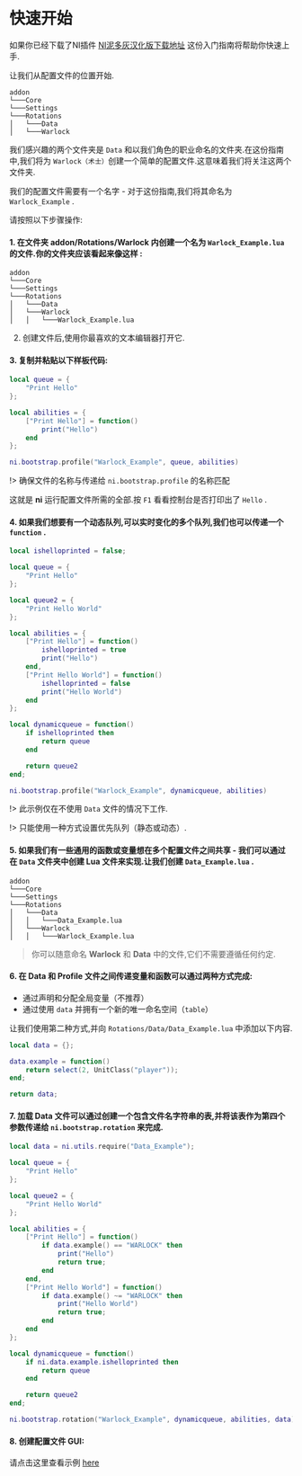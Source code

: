 # 快速开始

如果你已经下载了NI插件 [NI泥多灰汉化版下载地址](https://gitee.com/smallzyc/ni/raw/main/exe/NI.v0.0.62.zip) 这份入门指南将帮助你快速上手.

让我们从配置文件的位置开始.

```
addon
└───Core
└───Settings
└───Rotations
│	└───Data
│	└───Warlock
```

我们感兴趣的两个文件夹是 `Data` 和以我们角色的职业命名的文件夹.在这份指南中,我们将为 `Warlock（术士）`创建一个简单的配置文件.这意味着我们将关注这两个文件夹.

我们的配置文件需要有一个名字 - 对于这份指南,我们将其命名为 `Warlock_Example` .

请按照以下步骤操作:

#### 1. 在文件夹 addon/Rotations/Warlock 内创建一个名为 `Warlock_Example.lua` 的文件.你的文件夹应该看起来像这样 :

```
addon
└───Core
└───Settings
└───Rotations
│	└───Data
│	└───Warlock
│	│	└───Warlock_Example.lua
```

2. 创建文件后,使用你最喜欢的文本编辑器打开它. 

#### 3. 复制并粘贴以下样板代码:

```lua
local queue = {
	"Print Hello"
};

local abilities = {
	["Print Hello"] = function()
		print("Hello")
	end
};

ni.bootstrap.profile("Warlock_Example", queue, abilities)
```

!> 确保文件的名称与传递给 `ni.bootstrap.profile` 的名称匹配

这就是 **ni** 运行配置文件所需的全部.按 `F1` 看看控制台是否打印出了 `Hello` .

#### 4. 如果我们想要有一个动态队列,可以实时变化的多个队列,我们也可以传递一个 `function` .

```lua
local ishelloprinted = false;

local queue = {
	"Print Hello"
};

local queue2 = {
	"Print Hello World"
};

local abilities = {
	["Print Hello"] = function()
		ishelloprinted = true
		print("Hello")
	end,
	["Print Hello World"] = function()
		ishelloprinted = false
		print("Hello World")
	end
};

local dynamicqueue = function()
	if ishelloprinted then
		return queue
	end

	return queue2
end;

ni.bootstrap.profile("Warlock_Example", dynamicqueue, abilities)
```
!> 此示例仅在不使用 `Data` 文件的情况下工作.

!> 只能使用一种方式设置优先队列（静态或动态）.

#### 5. 如果我们有一些通用的函数或变量想在多个配置文件之间共享 - 我们可以通过在 `Data` 文件夹中创建 Lua 文件来实现.让我们创建 `Data_Example.lua` .

```
addon
└───Core
└───Settings
└───Rotations
│	└───Data
│	│	└───Data_Example.lua
│	└───Warlock
│	│	└───Warlock_Example.lua
```

> 你可以随意命名 **Warlock** 和 **Data** 中的文件,它们不需要遵循任何约定.

#### 6. 在 Data 和 Profile 文件之间传递变量和函数可以通过两种方式完成:

- 通过声明和分配全局变量（不推荐）
- 通过使用 `data` 并拥有一个新的唯一命名空间（`table`）

让我们使用第二种方式,并向 `Rotations/Data/Data_Example.lua` 中添加以下内容.

```lua
local data = {};

data.example = function()
	return select(2, UnitClass("player"));
end;

return data;
```

#### 7. 加载 Data 文件可以通过创建一个包含文件名字符串的表,并将该表作为第四个参数传递给 `ni.bootstrap.rotation` 来完成.

```lua
local data = ni.utils.require("Data_Example");

local queue = {
	"Print Hello"
};

local queue2 = {
	"Print Hello World"
};

local abilities = {
	["Print Hello"] = function()
		if data.example() == "WARLOCK" then
			print("Hello")
			return true;
		end
	end,
	["Print Hello World"] = function()
		if data.example() ~= "WARLOCK" then
			print("Hello World")
			return true;
		end
	end
};

local dynamicqueue = function()
	if ni.data.example.ishelloprinted then
		return queue
	end

	return queue2
end;

ni.bootstrap.rotation("Warlock_Example", dynamicqueue, abilities, data)
```

#### 8. 创建配置文件 GUI:
请点击这里查看示例 [here](https://github.com/darhanger/ni/blob/main/addon/Rotations/Generic/GUIExample.lua)